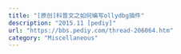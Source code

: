 ```yaml
---
title: "[原创]科普文之如何编写ollydbg插件"
description: "2015.11 [pediy]"
url: "https://bbs.pediy.com/thread-206064.htm"
category: "Miscellaneous"
---
```

